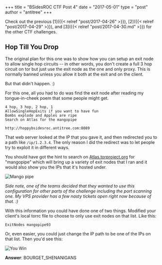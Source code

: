 +++
title = "BSidesROC CTF Post 4"
date = "2017-05-01"
type = "post"
author = "antitree"
+++

Check out the previous [1]({{< relref "post/2017-04-26" >}}), [2]({{< relref "post/2017-04-29" >}}), and 
[3]({{< relref "post/2017-04-30.md" >}}) for the other CTF challenges. 

## Hop Till You Drop

The original plan for this one was to show how you can setup an exit node to 
allow single hop circuits -- in other words, you don't create a full 3 hop
circuit on tor but just use the exit node as the one and only proxy. This 
is normally banned unless you allow it both at the exit and on the client. 

But that didn't happen. :)

For this one, all you had to do was find the exit node after reading my
tongue-in-cheek poem that some people might get. 

```
4 hop, 3 hop, 2 hop, 1
AllowSingleHopExits if you want to have fun
Bombs explode and Apples are ripe
Search on Atlas for the mangopipe

http://hoppybsidesroc.antitree.com:8089
```

That web server looked at the IP that you gave it, and then redirected
you to a path like `/ip/1.2.3.4`. The only reason I did the redirect
was to let people try to exploit it in different ways. 

You should have got the hint to search on [Atlas.torproject.org](https://atlas.torproject.org/?#search/mangopipe) for "mangopipe" which will bring up a variety of exit nodes that I ran
and it would also show you the IPs that it's hosted under. 

![Mango pipe](/img/2017_mangopipe.png)

*Side note, one of the teams decided that they wanted to use this configuration
for other parts of the challenge including the port scanning one. My VPS provider
has a few nasty tickets open right now because of that. :)*

With this information you could have done one of two things. Modified your client's 
local torrc file to choose to only use exit nodes on that list. Like this:

`ExitNodes mangopipe93`

Or, even easier, you could just change the IP path to be one of the IPs on that list. 
Then you'd see this:

![You Win](/img/2017_mangopipe2.png)

**Answer**: BOURGET_SHENANIGANS

